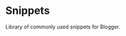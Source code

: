 <!--
@@@title:Overview@@@
@@@section:Snippets@@@
-->

# Snippets

Library of commonly used snippets for Blogger.
